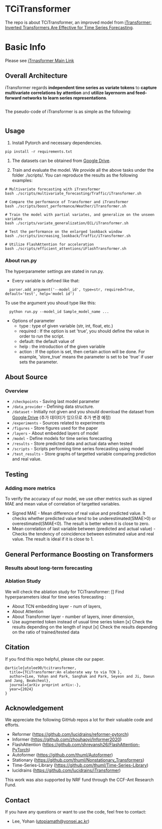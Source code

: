 # TCiTransformer

The repo is about TCiTransformer, an improved model from [iTransformer: Inverted Transformers Are Effective for Time Series Forecasting](https://arxiv.org/abs/2310.06625).

# Basic Info
Please see [iTrnasformer Main Link](https://github.com/thuml/iTransformer)

## Overall Architecture

iTransformer regards **independent time series as variate tokens** to **capture multivariate correlations by attention** and **utilize layernorm and feed-forward networks to learn series representations**.

<p align="center">
<img src="./figures/architecture.png" alt="" align=center />
</p>

The pseudo-code of iTransformer is as simple as the following:

<p align="center">
<img src="./figures/algorithm.png" alt="" align=center />
</p>

## Usage 

1. Install Pytorch and necessary dependencies.

```
pip install -r requirements.txt
```

1. The datasets can be obtained from [Google Drive](https://drive.google.com/drive/folders/15Wj4pGPCU0IkBExQGXNXI-13HhpC5_nC?usp=sharing).

2. Train and evaluate the model. We provide all the above tasks under the folder ./scripts/. You can reproduce the results as the following examples:

```
# Multivariate forecasting with iTransformer
bash ./scripts/multivariate_forecasting/Traffic/iTransformer.sh

# Compare the performance of Transformer and iTransformer
bash ./scripts/boost_performance/Weather/iTransformer.sh

# Train the model with partial variates, and generalize on the unseen variates
bash ./scripts/variate_generalization/ECL/iTransformer.sh

# Test the performance on the enlarged lookback window
bash ./scripts/increasing_lookback/Traffic/iTransformer.sh

# Utilize FlashAttention for acceleration
bash ./scripts/efficient_attentions/iFlashTransformer.sh
```

### About run.py
The hyperparameter settings are stated in run.py.
* Every variable is defined like that:
```
  parser.add_argument('--model_id', type=str, required=True, default='test', help='model id')
```

To use the argument you shoud type like this:
```
  python run.py --model_id Sample_model_name ...
```
* Options of parameter
  * type : type of given variable (str, int, float, etc.)
  * required : If the option is set 'true', you should define the value in order to run the script.
  * default: the default value of
  * help : the introduction of the given variable
  * action : If the option is set, then certain action will be done. For example, 'store_true' means the parameter is set to be 'true' if user sets the parameter.

## About Source

### Overview
* `/checkpoints` - Saving last model parameter
* `/data_provider` - Defining data structure. 
* `/dataset` - Initially not given and you should download the dataset from [Google Drive](https://drive.google.com/file/d/1l51QsKvQPcqILT3DwfjCgx8Dsg2rpjot/view?usp=drive_link) (추가 데이터가 있으므로 추가 변경 예정)
* `/experiments` - Sources related to experiments
* `/figures` - Store figures used for the paper
* `/layers` - About embedded layers of model
* `/model` - Define models for time series forecasting
* `/results` - Store predicted data and actual data when tested
* `/scripts` - Scripts performing time series forecasting using model
* `/test_results` - Store graphs of targetted variable comparing prediction and real value.

## Testing 

### Adding more metrics

To verify the accuracy of our model, we use other metrics such as signed MAE and mean value of correlation of targetted variables. 
* Signed MAE - Mean difference of real value and predicted value. It checks whether predicted value tend to be underestimated(SMAE>0) or overestimated(SMAE<0). The result is better when it is close to zero.
* Mean correlation of last variable between (predicted and actual value) - Checks the tendency of coincidence between estimated value and real value. The result is ideal if it is close to 1.

## General Performance Boosting on Transformers

### Results about long-term forecasting

### Ablation Study
We will check the ablation study for TCiTransformer:
[] Find hyperparameters ideal for time series forecasting :
  * About TCN embedding layer - num of layers, 
  * About Attention
  * About Transformer layer - number of layers, inner dimension, 
  * Use augmented token instead of usual time series token
[x] Check the results depending on the length of input
[x] Check the results depending on the ratio of trained/tested data

## Citation

If you find this repo helpful, please cite our paper. 

```
@article{utolee90/tcitransformer,
  title={TCiTransformer:An elaborate way to via TCN },
  author={Lee, Yohan and Park, Sanghak and Park, Seyeon and Ji, Daeun and Jang, Beakcheol},
  journal={arXiv preprint arXiv:-},
  year={2024}
}
```

## Acknowledgement

We appreciate the following GitHub repos a lot for their valuable code and efforts.
- Reformer (https://github.com/lucidrains/reformer-pytorch)
- Informer (https://github.com/zhouhaoyi/Informer2020)
- FlashAttention (https://github.com/shreyansh26/FlashAttention-PyTorch)
- Autoformer (https://github.com/thuml/Autoformer)
- Stationary (https://github.com/thuml/Nonstationary_Transformers)
- Time-Series-Library (https://github.com/thuml/Time-Series-Library)
- lucidrains (https://github.com/lucidrains/iTransformer)

This work was also supported by NRF fund through the CCF-Ant Research Fund. 

## Contact

If you have any questions or want to use the code, feel free to contact:
* Lee, Yohan (utopiamath@yonsei.ac.kr)
